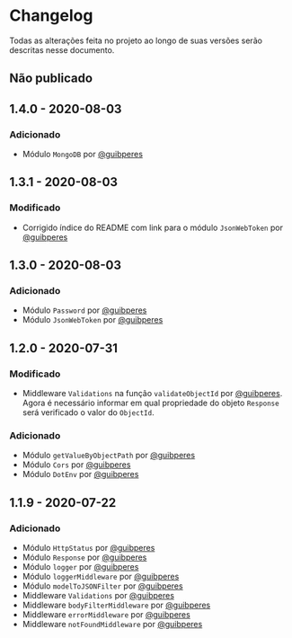 # Changelog

Todas as alterações feita no projeto ao longo de suas versões serão descritas nesse documento.

## Não publicado

## 1.4.0 - 2020-08-03

### Adicionado

- Módulo `MongoDB` por [@guibperes](https://github.com/guibperes)

## 1.3.1 - 2020-08-03

### Modificado

- Corrigido índice do README com link para o módulo `JsonWebToken` por [@guibperes](https://github.com/guibperes)

## 1.3.0 - 2020-08-03

### Adicionado

- Módulo `Password` por [@guibperes](https://github.com/guibperes)
- Módulo `JsonWebToken` por [@guibperes](https://github.com/guibperes)

## 1.2.0 - 2020-07-31

### Modificado

- Middleware `Validations` na função `validateObjectId` por [@guibperes](https://github.com/guibperes). Agora é necessário informar em qual propriedade do objeto `Response` será verificado o valor do `ObjectId`.

### Adicionado

- Módulo `getValueByObjectPath` por [@guibperes](https://github.com/guibperes)
- Módulo `Cors` por [@guibperes](https://github.com/guibperes)
- Módulo `DotEnv` por [@guibperes](https://github.com/guibperes)

## 1.1.9 - 2020-07-22

### Adicionado

- Módulo `HttpStatus` por [@guibperes](https://github.com/guibperes)
- Módulo `Response` por [@guibperes](https://github.com/guibperes)
- Módulo `logger` por [@guibperes](https://github.com/guibperes)
- Módulo `loggerMiddleware` por [@guibperes](https://github.com/guibperes)
- Módulo `modelToJSONFilter` por [@guibperes](https://github.com/guibperes)
- Middleware `Validations` por [@guibperes](https://github.com/guibperes)
- Middleware `bodyFilterMiddleware` por [@guibperes](https://github.com/guibperes)
- Middleware `errorMiddleware` por [@guibperes](https://github.com/guibperes)
- Middleware `notFoundMiddleware` por [@guibperes](https://github.com/guibperes)

